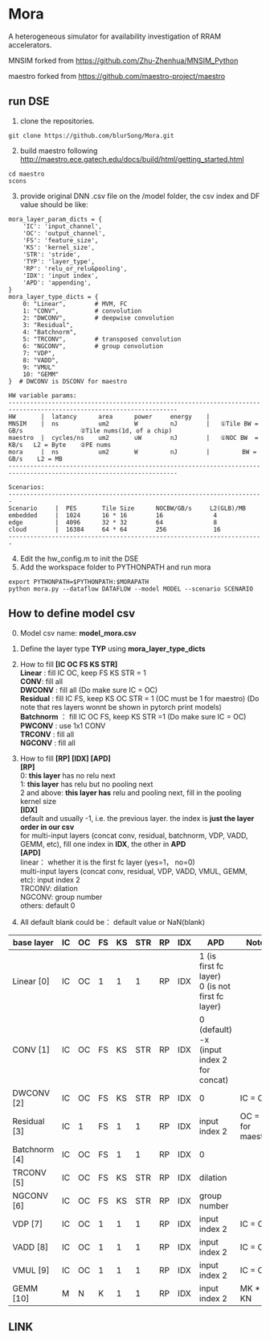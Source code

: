 # Mora
  A heterogeneous simulator for availability investigation of RRAM accelerators.
  
  MNSIM forked from https://github.com/Zhu-Zhenhua/MNSIM_Python
  
  maestro forked from https://github.com/maestro-project/maestro


## run DSE
1. clone the repositories.  
```
git clone https://github.com/blurSong/Mora.git
```
2. build maestro following http://maestro.ece.gatech.edu/docs/build/html/getting_started.html
```
cd maestro
scons
```
3. provide original DNN .csv file on the /model folder, the csv index and DF value should be like: 
   
```
mora_layer_param_dicts = {
    'IC': 'input_channel',
    'OC': 'output_channel',
    'FS': 'feature_size',
    'KS': 'kernel_size',
    'STR': 'stride',
    'TYP': 'layer_type',
    'RP': 'relu_or_relu&pooling',
    'IDX': 'input index',
    'APD': 'appending',
}
mora_layer_type_dicts = {
    0: "Linear",        # MVM, FC
    1: "CONV",          # convolution
    2: "DWCONV",        # deepwise convolution
    3: "Residual",
    4: "Batchnorm",
    5: "TRCONV",        # transposed convolution
    6: "NGCONV",        # group convolution
    7: "VDP",
    8: "VADD",
    9: "VMUL"
    10: "GEMM" 
}  # DWCONV is DSCONV for maestro
```
```
HW variable params:
---------------------------------------------------------------------------------------------------------------------
HW       |  latancy      area      power     energy    |
MNSIM    |  ns           um2       W         nJ        |   ①Tile BW = GB/s                ②Tile nums(1d, of a chip)
maestro  |  cycles/ns    um2       uW        nJ        |   ①NOC BW  = KB/s   L2 = Byte    ②PE nums
mora     |  ns           um2       W         nJ        |         BW = GB/s    L2 = MB
---------------------------------------------------------------------------------------------------------------------

Scenarios:
-----------------------------------------------------------------------
Scenario     |  PES       Tile Size      NOCBW/GB/s     L2(GLB)/MB
embedded     |  1024      16 * 16        16              4
edge         |  4096      32 * 32        64              8
cloud        |  16384     64 * 64        256             16
-----------------------------------------------------------------------

```
4. Edit the hw_config.m to init the DSE
5. Add the workspace folder to PYTHONPATH and run mora
```
export PYTHONPATH=$PYTHONPATH:$MORAPATH
python mora.py --dataflow DATAFLOW --model MODEL --scenario SCENARIO
```
##  How to define model csv

0. Model csv name: **model_mora.csv**

1. Define the layer type **TYP** using **mora_layer_type_dicts**

2. How to fill **[IC OC FS KS STR]**  
    **Linear**  : fill IC OC, keep FS KS STR = 1  
    **CONV**: fill all  
    **DWCONV**  : fill all (Do make sure IC = OC)  
   **Residual** : fill IC FS, keep KS OC STR = 1 (OC must be 1 for maestro)
            (Do note that res layers wonnt be shown in pytorch print models)  
    **Batchnorm** ： fill IC OC FS, keep KS STR =1 (Do make sure IC = OC)   
    **PWCONV** : use 1x1 CONV  
    **TRCONV** : fill all  
    **NGCONV** :  fill all  
3. How to fill **[RP] [IDX] [APD]**  
          **[RP]**  
                   0: **this layer**  has no relu next  
                   1: **this layer**  has relu but no pooling next  
                   2 and above: **this layer has**  relu and pooling next, fill in the pooling kernel size    
          **[IDX]**      
                   default and usually -1, i.e. the previous layer. the index is **just the layer order in our csv**  
                   for multi-input layers (concat conv, residual, batchnorm, VDP, VADD, GEMM, etc), fill one index in **IDX**, the other in **APD**  
          **[APD]**  
                  linear： whether it is the first fc layer (yes=1， no=0)   
                  multi-input layers (concat conv, residual, VDP, VADD, VMUL, GEMM, etc): input index 2  
                  TRCONV: dilation  
                  NGCONV: group number  
                  others: default 0  
4. All default blank could be： default value or NaN(blank)

| base layer    | IC  | OC  | FS  | KS  | STR | RP  | IDX | APD                                                  | Note               |
| ------------- | --- | --- | --- | --- | --- | --- | --- | ---------------------------------------------------- | ------------------ |
| Linear  [0]   | IC  | OC  | 1   | 1   | 1   | RP  | IDX | 1 (is first fc layer) <br> 0 (is not first fc layer) |                    |
| CONV    [1]   | IC  | OC  | FS  | KS  | STR | RP  | IDX | 0 (default) <br> -x (input index 2 for concat)       |                    |
| DWCONV [2]    | IC  | OC  | FS  | KS  | STR | RP  | IDX | 0                                                    | IC = OC            |
| Residual [3]  | IC  | 1   | FS  | 1   | 1   | RP  | IDX | input index 2                                        | OC = 1 for maestro |
| Batchnorm [4] | IC  | OC  | FS  | 1   | 1   | RP  | IDX | 0                                                    |                    |
| TRCONV [5]    | IC  | OC  | FS  | KS  | STR | RP  | IDX | dilation                                             |                    |
| NGCONV [6]    | IC  | OC  | FS  | KS  | STR | RP  | IDX | group number                                         |                    |
| VDP [7]       | IC  | OC  | 1   | 1   | 1   | RP  | IDX | input index 2                                        | IC = OC            |
| VADD [8]      | IC  | OC  | 1   | 1   | 1   | RP  | IDX | input index 2                                        | IC = OC            |
| VMUL [9]      | IC  | OC  | 1   | 1   | 1   | RP  | IDX | input index 2                                        | IC = OC            |
| GEMM [10]     | M   | N   | K   | 1   | 1   | RP  | IDX | input index 2                                        | MK * KN            |


## LINK

